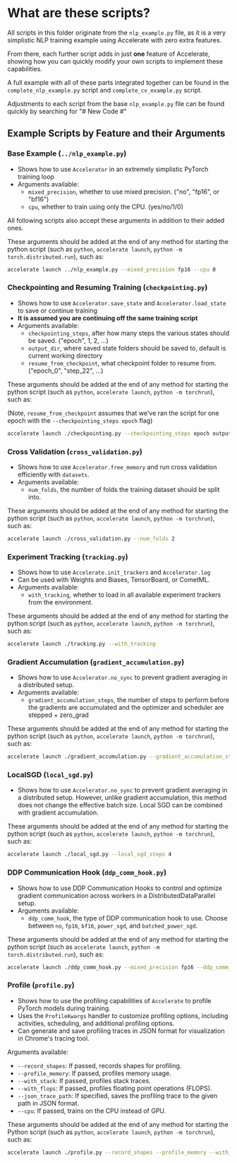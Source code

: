 # What are these scripts?

All scripts in this folder originate from the `nlp_example.py` file, as it is a very simplistic NLP training example using Accelerate with zero extra features.

From there, each further script adds in just **one** feature of Accelerate, showing how you can quickly modify your own scripts to implement these capabilities.

A full example with all of these parts integrated together can be found in the `complete_nlp_example.py` script and `complete_cv_example.py` script.

Adjustments to each script from the base `nlp_example.py` file can be found quickly by searching for "# New Code #"

## Example Scripts by Feature and their Arguments

### Base Example (`../nlp_example.py`)

- Shows how to use `Accelerator` in an extremely simplistic PyTorch training loop
- Arguments available:
  - `mixed_precision`, whether to use mixed precision. ("no", "fp16", or "bf16")
  - `cpu`, whether to train using only the CPU. (yes/no/1/0)

All following scripts also accept these arguments in addition to their added ones.

These arguments should be added at the end of any method for starting the python script (such as `python`, `accelerate launch`, `python -m torch.distributed.run`), such as:

```bash
accelerate launch ../nlp_example.py --mixed_precision fp16 --cpu 0
```

### Checkpointing and Resuming Training (`checkpointing.py`)

- Shows how to use `Accelerator.save_state` and `Accelerator.load_state` to save or continue training
- **It is assumed you are continuing off the same training script**
- Arguments available:
  - `checkpointing_steps`, after how many steps the various states should be saved. ("epoch", 1, 2, ...)
  - `output_dir`, where saved state folders should be saved to, default is current working directory
  - `resume_from_checkpoint`, what checkpoint folder to resume from. ("epoch_0", "step_22", ...)

These arguments should be added at the end of any method for starting the python script (such as `python`, `accelerate launch`, `python -m torchrun`), such as:

(Note, `resume_from_checkpoint` assumes that we've ran the script for one epoch with the `--checkpointing_steps epoch` flag)

```bash
accelerate launch ./checkpointing.py --checkpointing_steps epoch output_dir "checkpointing_tutorial" --resume_from_checkpoint "checkpointing_tutorial/epoch_0"
```

### Cross Validation (`cross_validation.py`)

- Shows how to use `Accelerator.free_memory` and run cross validation efficiently with `datasets`.
- Arguments available:
  - `num_folds`, the number of folds the training dataset should be split into.

These arguments should be added at the end of any method for starting the python script (such as `python`, `accelerate launch`, `python -m torchrun`), such as:

```bash
accelerate launch ./cross_validation.py --num_folds 2
```

### Experiment Tracking (`tracking.py`)

- Shows how to use `Accelerate.init_trackers` and `Accelerator.log`
- Can be used with Weights and Biases, TensorBoard, or CometML.
- Arguments available:
  - `with_tracking`, whether to load in all available experiment trackers from the environment.

These arguments should be added at the end of any method for starting the python script (such as `python`, `accelerate launch`, `python -m torchrun`), such as:

```bash
accelerate launch ./tracking.py --with_tracking
```

### Gradient Accumulation (`gradient_accumulation.py`)

- Shows how to use `Accelerator.no_sync` to prevent gradient averaging in a distributed setup.
- Arguments available:
  - `gradient_accumulation_steps`, the number of steps to perform before the gradients are accumulated and the optimizer and scheduler are stepped + zero_grad

These arguments should be added at the end of any method for starting the python script (such as `python`, `accelerate launch`, `python -m torchrun`), such as:

```bash
accelerate launch ./gradient_accumulation.py --gradient_accumulation_steps 5
```

### LocalSGD (`local_sgd.py`)
- Shows how to use `Accelerator.no_sync` to prevent gradient averaging in a distributed setup. However, unlike gradient accumulation, this method does not change the effective batch size. Local SGD can be combined with gradient accumulation.

These arguments should be added at the end of any method for starting the python script (such as `python`, `accelerate launch`, `python -m torchrun`), such as:

```bash
accelerate launch ./local_sgd.py --local_sgd_steps 4
```

### DDP Communication Hook (`ddp_comm_hook.py`)

- Shows how to use DDP Communication Hooks to control and optimize gradient communication across workers in a DistributedDataParallel setup.
- Arguments available:
  - `ddp_comm_hook`, the type of DDP communication hook to use. Choose between `no`, `fp16`, `bf16`, `power_sgd`, and `batched_power_sgd`.

These arguments should be added at the end of any method for starting the python script (such as `accelerate launch`, `python -m torch.distributed.run`), such as:

```bash
accelerate launch ./ddp_comm_hook.py --mixed_precision fp16 --ddp_comm_hook power_sgd
```

### Profile (`profile.py`)

- Shows how to use the profiling capabilities of `Accelerate` to profile PyTorch models during training.
- Uses the `ProfileKwargs` handler to customize profiling options, including activities, scheduling, and additional profiling options.
- Can generate and save profiling traces in JSON format for visualization in Chrome's tracing tool.

Arguments available:
- `--record_shapes`: If passed, records shapes for profiling.
- `--profile_memory`: If passed, profiles memory usage.
- `--with_stack`: If passed, profiles stack traces.
- `--with_flops`: If passed, profiles floating point operations (FLOPS).
- `--json_trace_path`: If specified, saves the profiling trace to the given path in JSON format.
- `--cpu`: If passed, trains on the CPU instead of GPU.

These arguments should be added at the end of any method for starting the Python script (such as `python`, `accelerate launch`, `python -m torchrun`), such as:

```bash
accelerate launch ./profile.py --record_shapes --profile_memory --with_stack --with_flops --json_trace_path "profile.json" --cpu
```

